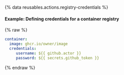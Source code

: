 {% data reusables.actions.registry-credentials %}

#### Example: Defining credentials for a container registry

{% raw %}

```yaml
container:
  image: ghcr.io/owner/image
  credentials:
     username: ${{ github.actor }}
     password: ${{ secrets.github_token }}
```

{% endraw %}
